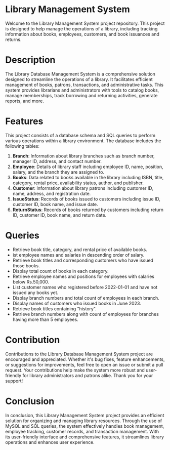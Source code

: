 
# Library Management System
Welcome to the Library Management System project repository. This project is designed to help manage the operations of a library, including tracking information about books, employees, customers, and book issuances and returns.

# Description
The Library Database Management System is a comprehensive solution designed to streamline the operations of a library. It facilitates efficient management of books, patrons, transactions, and administrative tasks. This system provides librarians and administrators with tools to catalog books, manage memberships, track borrowing and returning activities, generate reports, and more.

# Features
This project consists of a database schema and SQL queries to perform various operations within a library environment. The database includes the following tables:
1. **Branch**: Information about library branches such as branch number, manager ID, address, and contact number.
2. **Employee**: Details of library staff including employee ID, name, position, salary, and the branch they are assigned to.
3. **Books**: Data related to books available in the library including ISBN, title, category, rental price, availability status, author, and publisher.
4. **Customer**: Information about library patrons including customer ID, name, address, and registration date.
5. **IssueStatus**: Records of books issued to customers including issue ID, customer ID, book name, and issue date.
6. **ReturnStatus**: Records of books returned by customers including return ID, customer ID, book name, and return date.

# Queries
- Retrieve book title, category, and rental price of available books.
- ist employee names and salaries in descending order of salary.
- Retrieve book titles and corresponding customers who have issued those books.
- Display total count of books in each category.
- Retrieve employee names and positions for employees with salaries below Rs.50,000.
- List customer names who registered before 2022-01-01 and have not issued any books yet.
- Display branch numbers and total count of employees in each branch.
- Display names of customers who issued books in June 2023.
- Retrieve book titles containing "history".
- Retrieve branch numbers along with count of employees for branches having more than 5 
  employees.
  
# Contribution
Contributions to the Library Database Management System project are encouraged and appreciated. Whether it's bug fixes, feature enhancements, or suggestions for improvements, feel free to open an issue or submit a pull request. Your contributions help make the system more robust and user-friendly for library administrators and patrons alike. Thank you for your support!

# Conclusion
In conclusion, this Library Management System project provides an efficient solution for organizing and managing library resources. Through the use of MySQL and SQL queries, the system effectively handles book management, employee tracking, customer records, and transaction management. With its user-friendly interface and comprehensive features, it streamlines library operations and enhances user experience. 
